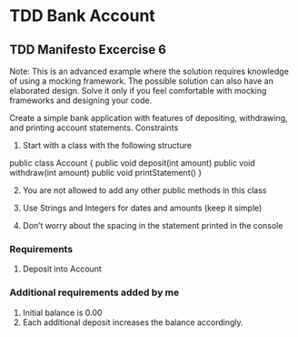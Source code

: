 # TDD Bank Account

## TDD Manifesto Excercise 6

Note: This is an advanced example where the solution requires knowledge of using a mocking framework. The possible solution can also have an elaborated design. Solve it only if you feel comfortable with mocking frameworks and designing your code.

Create a simple bank application with features of depositing, withdrawing, and printing account statements.
Constraints

1. Start with a class with the following structure

public class Account {
  public void deposit(int amount)
  public void withdraw(int amount)
  public void printStatement()
}

2. You are not allowed to add any other public methods in this class

3. Use Strings and Integers for dates and amounts (keep it simple)

4. Don’t worry about the spacing in the statement printed in the console

### Requirements

1. Deposit into Account

### Additional requirements added by me

1. Initial balance is 0.00
2. Each additional deposit increases the balance accordingly.